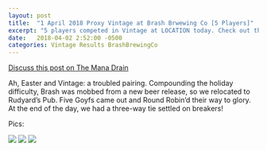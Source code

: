 ```yaml
---
layout: post
title:  "1 April 2018 Proxy Vintage at Brash Brwewing Co [5 Players]"
excerpt: "5 players competed in Vintage at LOCATION today. Check out the results!"
date:   2018-04-02 2:52:00 -0500
categories: Vintage Results BrashBrewingCo
---
```


[Discuss this post on The Mana Drain]()

Ah, Easter and Vintage: a troubled pairing. Compounding the holiday difficulty, Brash was mobbed from a new beer release, so we relocated to Rudyard’s Pub. Five Goyfs came out and Round Robin’d their way to glory. At the end of the day, we had a three-way tie settled on breakers!

Pics:

![](https://images.lonestarlhurgoyfs.com/2018/04/01/1.jpg)
![](https://images.lonestarlhurgoyfs.com/2018/04/01/2.jpg)
![](https://images.lonestarlhurgoyfs.com/2018/04/01/3.jpg)